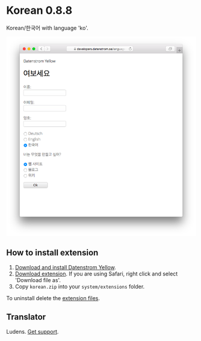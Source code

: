 Korean 0.8.8
============
Korean/한국어 with language 'ko'.

<p align="center"><img src="korean-screenshot.png?raw=true" alt="Screenshot"></p>

## How to install extension

1. [Download and install Datenstrom Yellow](https://github.com/datenstrom/yellow/).
2. [Download extension](https://github.com/datenstrom/yellow-extensions/raw/master/zip/korean.zip). If you are using Safari, right click and select 'Download file as'.
3. Copy `korean.zip` into your `system/extensions` folder.

To uninstall delete the [extension files](extension.ini).

## Translator

Ludens. [Get support](https://developers.datenstrom.se/help/support).
